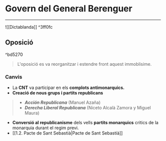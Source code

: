 # Govern del General Berenguer
___
![[Dictablanda]] ^3ff0fc

## Oposició

^bd5270

>L'oposició es va reorganitzar i estendre front aquest immoblisime.

### Canvis
- La **CNT** va participar en els **complots antimonarquics.**
- **Creació de nous grups i partits republicans**
> -  ***Acción Republicana*** (Manuel Azaña)
> - ***Derecha Liberal Republicana*** (Niceto Alcalà Zamora y Miguel Maura)
- **Conversió al republicanisme** dels vells **partits monarquics** critics de la monarquia durant el regim previ.
- [[1.2. Pacte de Sant Sebastià|Pacte de Sant Sebastià]]

 